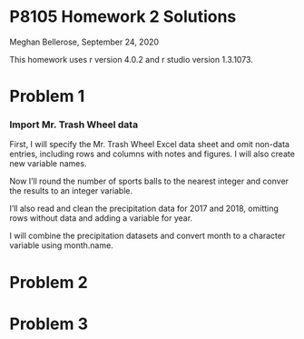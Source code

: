 P8105 Homework 2 Solutions
================
Meghan Bellerose,
September 24, 2020

This homework uses r version 4.0.2 and r studio version 1.3.1073.

# Problem 1

### Import Mr. Trash Wheel data

First, I will specify the Mr. Trash Wheel Excel data sheet and omit
non-data entries, including rows and columns with notes and figures. I
will also create new variable names.

Now I’ll round the number of sports balls to the nearest integer and
conver the results to an integer variable.

I’ll also read and clean the precipitation data for 2017 and 2018,
omitting rows without data and adding a variable for year.

I will combine the precipitation datasets and convert month to a
character variable using month.name.

# Problem 2

# Problem 3
